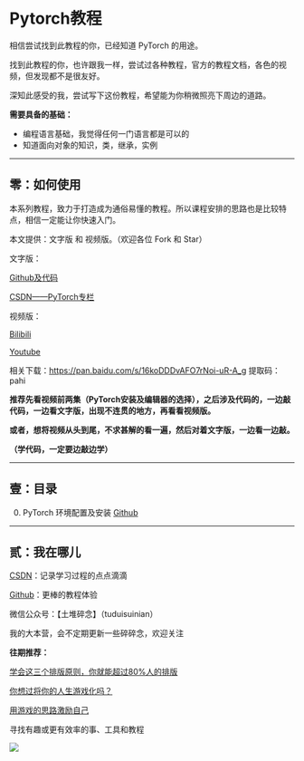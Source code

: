 # Pytorch教程

相信尝试找到此教程的你，已经知道 PyTorch 的用途。

找到此教程的你，也许跟我一样，尝试过各种教程，官方的教程文档，各色的视频，但发现都不是很友好。

深知此感受的我，尝试写下这份教程，希望能为你稍微照亮下周边的道路。

**需要具备的基础：**

* 编程语言基础，我觉得任何一门语言都是可以的
* 知道面向对象的知识，类，继承，实例

---

## 零：如何使用

本系列教程，致力于打造成为通俗易懂的教程。所以课程安排的思路也是比较特点，相信一定能让你快速入门。

本文提供：文字版 和 视频版。（欢迎各位 Fork 和 Star）

文字版：

[Github及代码]( https://github.com/xiaotudui/PyTorch-Tutorial )

[CSDN——PyTorch专栏]( https://blog.csdn.net/zhouzhiyao960211/article/category/8656639 )

视频版：

[Bilibili](https://www.bilibili.com/video/av74281036/ )

[Youtube](https://www.youtube.com/playlist?list=PLgAyVnrNJ96CqYdjZ8v9YjQvCBcK5PZ-V )

相关下载：https://pan.baidu.com/s/16koDDDvAFO7rNoi-uR-A_g 提取码：pahi 

**推荐先看视频前两集（PyTorch安装及编辑器的选择），之后涉及代码的，一边敲代码，一边看文字版，出现不连贯的地方，再看看视频版。**

**或者，想将视频从头到尾，不求甚解的看一遍，然后对着文字版，一边看一边敲。**

**（学代码，一定要边敲边学）**

---

## 壹：目录

0.  PyTorch 环境配置及安装 [Github]()



---

## 贰：我在哪儿

[CSDN](https://blog.csdn.net/zhouzhiyao960211)：记录学习过程的点点滴滴

[Github](https://github.com/zhiyaozhou)：更棒的教程体验

微信公众号：【土堆碎念】（tuduisuinian）

我的大本营，会不定期更新一些碎碎念，欢迎关注

**往期推荐：**

[学会这三个排版原则，你就能超过80%人的排版](http://mp.weixin.qq.com/s?__biz=MzIxNDEwMzg3Mw==&mid=501968870&idx=1&sn=400094c6e5709a14fddcd2deba09d866&chksm=0fb36dc838c4e4dea98f3cde1ff717bea67e4e1ebda40b064cd33e9ef259fa19eba45117e1e4#rd)

[你想过将你的人生游戏化吗？](http://mp.weixin.qq.com/s?__biz=MzIxNDEwMzg3Mw==&mid=501968679&idx=1&sn=e90c796b3bfb7d901be333cd86199e56&chksm=0fb36d0938c4e41fbac4a459907029cc1d4855fba1a172af93d2f185b7dab9bf30c51ac72d41#rd)

[用游戏的思路激励自己](http://mp.weixin.qq.com/s?__biz=MzIxNDEwMzg3Mw==&mid=501968703&idx=1&sn=c1fa79d8b13ab7fae11ea0d72b80e4d3&chksm=0fb36d1138c4e407a625fea5211f50083dbdfa5dde2eb1d179e18c8de0c36e3f3eaab35377f2#rd)

寻找有趣或更有效率的事、工具和教程

![](https://ae01.alicdn.com/kf/H20c6f97f5b1540cabe93eb3d55f17bcdw.jpg)



